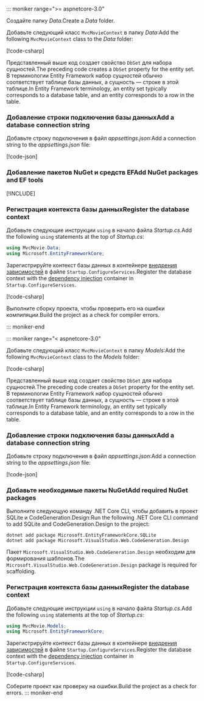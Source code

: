 ::: moniker range=">= aspnetcore-3.0"

<a name="dc"></a>

<span data-ttu-id="40409-101">Создайте папку *Data*.</span><span class="sxs-lookup"><span data-stu-id="40409-101">Create a *Data* folder.</span></span>

<span data-ttu-id="40409-102">Добавьте следующий класс `MvcMovieContext` в папку *Data*:</span><span class="sxs-lookup"><span data-stu-id="40409-102">Add the following `MvcMovieContext` class to the *Data* folder:</span></span>  

[!code-csharp[](~/tutorials/first-mvc-app/start-mvc/sample/MvcMovie3/zDocOnly/MvcMovieContext.cs?name=snippet)]

<span data-ttu-id="40409-103">Представленный выше код создает свойство `DbSet` для набора сущностей.</span><span class="sxs-lookup"><span data-stu-id="40409-103">The preceding code creates a `DbSet` property for the entity set.</span></span> <span data-ttu-id="40409-104">В терминологии Entity Framework набор сущностей обычно соответствует таблице базы данных, а сущность — строке в этой таблице.</span><span class="sxs-lookup"><span data-stu-id="40409-104">In Entity Framework terminology, an entity set typically corresponds to a database table, and an entity corresponds to a row in the table.</span></span>

<a name="cs"></a>

### <a name="add-a-database-connection-string"></a><span data-ttu-id="40409-105">Добавление строки подключения базы данных</span><span class="sxs-lookup"><span data-stu-id="40409-105">Add a database connection string</span></span>

<span data-ttu-id="40409-106">Добавьте строку подключения в файл *appsettings.json*:</span><span class="sxs-lookup"><span data-stu-id="40409-106">Add a connection string to the *appsettings.json* file:</span></span>

[!code-json[](~/tutorials/first-mvc-app/start-mvc/sample/MvcMovie3/appsettings_SQLite.json?highlight=10-12)]

### <a name="add-nuget-packages-and-ef-tools"></a><span data-ttu-id="40409-107">Добавление пакетов NuGet и средств EF</span><span class="sxs-lookup"><span data-stu-id="40409-107">Add NuGet packages and EF tools</span></span>

[!INCLUDE[](~/includes/add-EF-NuGet-SQLite-CLI.md)]

<a name="reg"></a>

### <a name="register-the-database-context"></a><span data-ttu-id="40409-108">Регистрация контекста базы данных</span><span class="sxs-lookup"><span data-stu-id="40409-108">Register the database context</span></span>

<span data-ttu-id="40409-109">Добавьте следующие инструкции `using` в начало файла *Startup.cs*.</span><span class="sxs-lookup"><span data-stu-id="40409-109">Add the following `using` statements at the top of *Startup.cs*:</span></span>

```csharp
using MvcMovie.Data;
using Microsoft.EntityFrameworkCore;
```

<span data-ttu-id="40409-110">Зарегистрируйте контекст базы данных в контейнере [внедрения зависимостей](xref:fundamentals/dependency-injection) в файле `Startup.ConfigureServices`.</span><span class="sxs-lookup"><span data-stu-id="40409-110">Register the database context with the [dependency injection](xref:fundamentals/dependency-injection) container in `Startup.ConfigureServices`.</span></span>

[!code-csharp[](~/tutorials/first-mvc-app/start-mvc/sample/MvcMovie3/Startup.cs?name=snippet_UseSqlite&highlight=6-7)]

<span data-ttu-id="40409-111">Выполните сборку проекта, чтобы проверить его на ошибки компиляции.</span><span class="sxs-lookup"><span data-stu-id="40409-111">Build the project as a check for compiler errors.</span></span>

::: moniker-end

::: moniker range="< aspnetcore-3.0"

<span data-ttu-id="40409-112">Добавьте следующий класс `MvcMovieContext` в папку *Models*:</span><span class="sxs-lookup"><span data-stu-id="40409-112">Add the following `MvcMovieContext` class to the *Models* folder:</span></span>  

[!code-csharp[](~/tutorials/first-mvc-app/start-mvc/sample/MvcMovie22/Data/MvcMovieContext.cs)]

<span data-ttu-id="40409-113">Представленный выше код создает свойство `DbSet` для набора сущностей.</span><span class="sxs-lookup"><span data-stu-id="40409-113">The preceding code creates a `DbSet` property for the entity set.</span></span> <span data-ttu-id="40409-114">В терминологии Entity Framework набор сущностей обычно соответствует таблице базы данных, а сущность — строке в этой таблице.</span><span class="sxs-lookup"><span data-stu-id="40409-114">In Entity Framework terminology, an entity set typically corresponds to a database table, and an entity corresponds to a row in the table.</span></span>

<a name="cs"></a>

### <a name="add-a-database-connection-string"></a><span data-ttu-id="40409-115">Добавление строки подключения базы данных</span><span class="sxs-lookup"><span data-stu-id="40409-115">Add a database connection string</span></span>

<span data-ttu-id="40409-116">Добавьте строку подключения в файл *appsettings.json*:</span><span class="sxs-lookup"><span data-stu-id="40409-116">Add a connection string to the *appsettings.json* file:</span></span>

[!code-json[](~/tutorials/razor-pages/razor-pages-start/sample/RazorPagesMovie/appsettings_SQLite.json?highlight=8-10)]

### <a name="add-required-nuget-packages"></a><span data-ttu-id="40409-117">Добавьте необходимые пакеты NuGet</span><span class="sxs-lookup"><span data-stu-id="40409-117">Add required NuGet packages</span></span>

<span data-ttu-id="40409-118">Выполните следующую команду .NET Core CLI, чтобы добавить в проект SQLite и CodeGeneration.Design:</span><span class="sxs-lookup"><span data-stu-id="40409-118">Run the following .NET Core CLI command to add SQLite and CodeGeneration.Design  to the project:</span></span>

```dotnetcli
dotnet add package Microsoft.EntityFrameworkCore.SQLite
dotnet add package Microsoft.VisualStudio.Web.CodeGeneration.Design
```

<span data-ttu-id="40409-119">Пакет `Microsoft.VisualStudio.Web.CodeGeneration.Design` необходим для формирования шаблонов.</span><span class="sxs-lookup"><span data-stu-id="40409-119">The `Microsoft.VisualStudio.Web.CodeGeneration.Design` package is required for scaffolding.</span></span>

<a name="reg"></a>

### <a name="register-the-database-context"></a><span data-ttu-id="40409-120">Регистрация контекста базы данных</span><span class="sxs-lookup"><span data-stu-id="40409-120">Register the database context</span></span>

<span data-ttu-id="40409-121">Добавьте следующие инструкции `using` в начало файла *Startup.cs*.</span><span class="sxs-lookup"><span data-stu-id="40409-121">Add the following `using` statements at the top of *Startup.cs*:</span></span>

```csharp
using MvcMovie.Models;
using Microsoft.EntityFrameworkCore;
```

<span data-ttu-id="40409-122">Зарегистрируйте контекст базы данных в контейнере [внедрения зависимостей](xref:fundamentals/dependency-injection) в файле `Startup.ConfigureServices`.</span><span class="sxs-lookup"><span data-stu-id="40409-122">Register the database context with the [dependency injection](xref:fundamentals/dependency-injection) container in `Startup.ConfigureServices`.</span></span>

[!code-csharp[](~/tutorials/first-mvc-app/start-mvc/sample/MvcMovie22/Startup.cs?name=snippet_UseSqlite&highlight=11-12)]

<span data-ttu-id="40409-123">Соберите проект как проверку на ошибки.</span><span class="sxs-lookup"><span data-stu-id="40409-123">Build the project as a check for errors.</span></span>
::: moniker-end